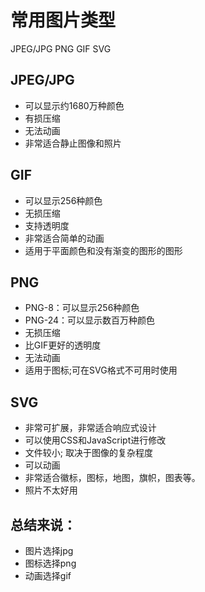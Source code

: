 # 常用图片类型
JPEG/JPG  PNG GIF  SVG

##  JPEG/JPG
 - 可以显示约1680万种颜色
 - 有损压缩
 - 无法动画
 - 非常适合静止图像和照片

##  GIF
 - 可以显示256种颜色
 - 无损压缩
 - 支持透明度
 - 非常适合简单的动画
 - 适用于平面颜色和没有渐变的图形的图形

## PNG
 - PNG-8：可以显示256种颜色
 - PNG-24：可以显示数百万种颜色
 - 无损压缩
 - 比GIF更好的透明度
 - 无法动画
 - 适用于图标;可在SVG格式不可用时使用

##  SVG
 - 非常可扩展，非常适合响应式设计
 - 可以使用CSS和JavaScript进行修改
 - 文件较小; 取决于图像的复杂程度
 - 可以动画
 - 非常适合徽标，图标，地图，旗帜，图表等。
 - 照片不太好用

## 总结来说：
 - 图片选择jpg 
 - 图标选择png
 - 动画选择gif